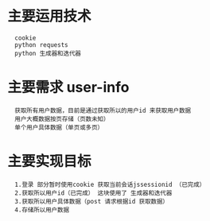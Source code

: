 # 主要运用技术
      cookie
      python requests
      python 生成器和迭代器

# 主要需求 user-info
      获取所有用户数据，目前是通过获取所以的用户id 来获取用户数据 
      用户大概数据按页存储（页数未知） 
      单个用户具体数据（单页或多页）

# 主要实现目标
      1.登录 部分暂时使用cookie 获取当前会话jssessionid （已完成） 
      2.获取所以用户id（已完成） 这块使用了 生成器和迭代器 
      3.获取所以用户具体数据（post 请求根据id 获取数据） 
      4.存储所以用户数据

